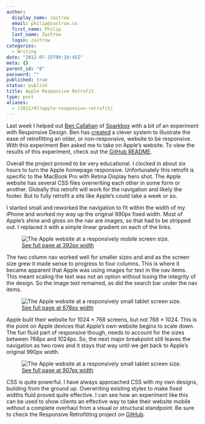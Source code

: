 ```yaml
---
author:
  display_name: zastrow
  email: philip@zastrow.co
  first_name: Philip
  last_name: Zastrow
  login: zastrow
categories:
  - Writing
date: "2012-07-15T09:10:45Z"
meta: {}
parent_id: "0"
password: ""
published: true
status: publish
title: Apple Responsive Retrofit
type: post
aliases:
  - /2012/07/apple-responsive-retrofit/
---
```

<p>Last week I helped out <a href="http://www.twitter.com/bencallahan">Ben Callahan</a> of <a href="http://seesparkbox.com">Sparkbox</a> with a bit of an experiment with Responsive Design. Ben has <a href="https://github.com/sparkbox/Responsive-Retrofitting/tree/gh-pages">created</a> a clever system to illustrate the ease of retrofitting an older, or non-responsive, website to be responsive. With this experiment Ben asked me to take on Apple’s website. To view the results of this experiment, check out the <a href="https://github.com/sparkbox/Responsive-Retrofitting/blob/gh-pages/README.md">GitHub README</a>.</p>
<p>Overall the project proved to be very educational. I clocked in about six hours to turn the Apple homepage responsive. Unfortunately this retrofit is specific to the MacBook Pro with Retina Display hero shot. The Apple website has several CSS files overwriting each other in some form or another. Globally this retrofit will work for the navigation and likely the footer. But to fully retrofit a site like Apple’s could take a week or so.</p>
<p>I started small and reworked the navigation to fit within the width of my iPhone and worked my way up the original 990px fixed width. Most of Apple’s shine and gloss on the nav are images, so that had to be stripped out. I replaced it with a simple linear gradient on each of the links.</p>
<figure>
<img alt="The Apple website at a responsively mobile screen size." src="/assets/2012/07/preview-retro-rwd-apple-392px.png" /><br />
<figcaption class="enlarge">
<a href="/media/retro-rwd-apple/retro-rwd-apple-392px.png">See full page at 392px width</a><br />
  </figcaption>
</figure>
<p>The two column nav worked well for smaller sizes and and as the screen size grew it made sense to progress to four columns. This is where it became apparent that Apple was using images for text in the nav items. This meant scaling the text was not an option without losing the integrity of the design. So the image text remained, as did the search bar under the nav items.</p>
<figure>
<img alt="The Apple website at a responsively small tablet screen size." src="/assets/2012/07/preview-retro-rwd-apple-678px.png" /><br />
<figcaption class="enlarge">
<a href="/media/retro-rwd-apple/retro-rwd-apple-678px.png">See full page at 678px width</a><br />
  </figcaption>
</figure>
<p>Apple built their website for 1024 × 768 screens, but not 768 × 1024. This is the point on Apple devices that Apple’s own website begins to scale down. The fun fluid part of responsive though, needs to account for the sizes between 768px and 1024px. So, the next major breakpoint still leaves the navigation as two rows and it stays that way until we get back to Apple’s original 990px width.</p>
<figure>
<img alt="The Apple website at a responsively small tablet screen size." src="/assets/2012/07/preview-retro-rwd-apple-907px.png" /><br />
<figcaption class="enlarge">
<a href="/media/retro-rwd-apple/retro-rwd-apple-907px.png">See full page at 907px width</a><br />
  </figcaption>
</figure>
<p>CSS is quite powerful. I have always approached CSS with my own designs, building from the ground up. Overwriting existing styles to make fixed widths fluid proved quite effective. I can see how an experiment like this can be used to show clients an effective way to take their website mobile without a complete overhaul from a visual or structural standpoint. Be sure to check the Responsive Retrofitting project on <a href="https://github.com/sparkbox/Responsive-Retrofitting/tree/gh-pages">GitHub</a>.</p>
